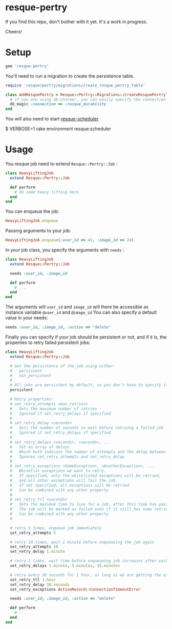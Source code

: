 
resque-pertry
=============

If you find this repo, don't bother with it yet.
It's a work in progress.

Cheers!

Setup
=====

```ruby
gem 'resque-pertry'
```

You'll need to run a migration to create the persistence table.

```ruby
require 'resque/pertry/migrations/create_resque_pertry_table'

class AddResquePertry < Resque::Pertry::Migrations::CreateResquePertryTable
  # if you are using db-charmer, you can easily specify the connection to use
  db_magic :connection => :resque_durability
end
```

You will also need to start [resque-scheduler](https://github.com/bvandenbos/resque-scheduler)

  $ VERBOSE=1 rake environment resque:scheduler

Usage
=====

You resque job need to extend `Resque::Pertry::Job` :

```ruby
class HeavyLiftingJob
  extend Resque::Pertry::Job

  def perform
    # do some heavy lifting here
  end
end
```

You can enqueue the job:

```ruby
HeavyLiftingJob.enqueue
```

Passing arguments to your job:

```ruby
HeavyLiftingJob.enqueue(:user_id => 42, :image_id => 24)
```

In your job class, you specify the arguments with `needs` :

```ruby
class HeavyLiftingJob
  extend Resque::Pertry::Job

  needs :user_id, :image_id

  def perform
    # ...
  end
end
```

The arguments will `user_id` and `image_id` will there be accessible as instance variable `@user_id` and `@image_id`
You can also specify a default value in your needs:

```ruby
needs :user_id, :image_id, :action => "delete"
```

Finally you can specify if your job should be persistent or not, and if it is, the properties to retry failed persistent jobs:

```ruby
class HeavyLiftingJob
  extend Resque::Pertry::Job

  # Set the persistence of the job using either:
  #   persistent
  #   non_persistent
  #
  # All jobs are persistent by default, so you don't have to specify it
  persistent

  # Retry properties:
  # set_retry_attempts <max_retries>
  #   Sets the maximum number of retries
  #   Ignored if set_retry_delays if specified
  #
  # set_retry_delay <seconds>
  #   Sets the number of seconds to wait before retrying a failed job
  #   Ignored if set_retry_delays if specified
  #
  # set_retry_delays <seconds>, <seconds>, ...
  #   Set an array of delays
  #   Which both indicate the number of attempts and the delay between retries
  #   Ignores set_retry_attempts and set_retry_delay
  #
  # set_retry_exceptions <SomeException>, <AnotherException>, ...
  #   Whitelist exceptions we want to retry.
  #   If specified, only the whitelisted exceptions will be retried,
  #   and all other exceptions will fail the job. 
  #   If not specified, all exceptions will be retried
  #   Can be combined with any other property
  #
  # set_retry_ttl <seconds>
  #   Sets the maximum time to live for a job, after this time has passed
  #   The job will be marked as failed even if it still has some retries left.
  #   Can be combined with any other property
  #

  # retry 5 times, enqueue job immediately
  set_retry_attempts 5

  # retry 10 times, wait 1 minute before enqueueing the job again
  set_retry_attempts 10
  set_retry_delay 1.minute

  # retry 3 times, wait time before enqueueing job increases after each attempt
  set_retry_delays 1.minute, 5.minutes, 15.minutes

  # retry every 30 seconds for 1 hour, as long as we are getting the exception ActiveRecord::ConnectionTimeoutError
  set_retry_ttl 1.hour
  set_retry_delay 30.seconds
  set_retry_exceptions ActiveRecord::ConnectionTimeoutError

  needs :user_id, :image_id, :action => "delete"

  def perform
    # ...
  end
end
```

